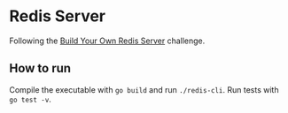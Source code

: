 # Redis Server

Following the [Build Your Own Redis Server](https://codingchallenges.fyi/challenges/challenge-redis/) challenge.

## How to run

Compile the executable with `go build` and run `./redis-cli`. Run tests with `go test -v`.
